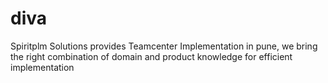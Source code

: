# diva
Spiritplm Solutions provides Teamcenter Implementation in pune, we bring the right combination of domain and product knowledge for efficient implementation
